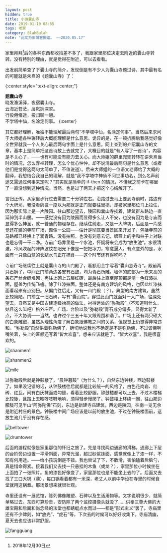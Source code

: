 ```yaml
---
layout: post
hidden: true
title: 小游囊山寺
date: 2019-01-10 08:55
tags: 老家
category: BlahBulah
note: "此文为旧博客搬运。 ——2020.05.17"
---
```


家里拜拜[^baibai]后的各种东西都收拾差不多了，我跟家里那位决定去附近的囊山寺转转。没有特别的理由，就是觉得在附近，可以去看看。

出发前简单查了下囊山寺的简介，发现倒是有不少人为囊山寺题过诗，其中最有名的可能就是朱熹的《题囊山寺》了：

{:center:style="text-align: center;"}

**题囊山寺**   
晓发渔溪驿，夜宿囊山寺。  
云海近苍茫，层岚拥深翠。  
行役倦脩途，投归聊一憩。  
不学塔中仙，名涂定何事。
{:center}


其它都好理解，唯独不能理解最后两句“不学塔中仙，名涂定何事”。当然后来求问于大师姐各种辗转后大概能理解是什么意思。诡异的是，在一顿折腾后我感觉好像全世界就我一个人关心最后两句字面上是什么意思。网上查到的介绍囊山寺的文章，基本上是简单把这首诗放上去就完了，大概目的就是“有人写了一首诗”，内容是不关心了，——也有可能没有能力去关心。而大师姐的群里兜兜转转在讲朱熹当时的情况，怎么弃禅转理，怎么个忧心忡忡，却不说清最后两句是什么意思（或者他们是觉得这两句太简单了，不值说道）。后来大师姐的一位语文老师给了大概的翻译，我想结合我自己的理解，就是“我不学塔中神仙不问世事功名，到么名声前途又需通过何事来定呢？”其实就是简单的 if-then 的情况，不懂我之前卡在哪里了一直没想到这种情况。当然，也是过了两天才把这个心结解开了。

言归正传。从家里步行过去需要二十分钟左右。沿路过去马上要到寺前时，路边有个大牌坊，我没看牌匾一度以为那就是正门就要往里拐，却被家里那位马上拉住，因为那实际上是一片陵园。往山那边望去，陵园和囊山寺挨着，建筑群从路边一直延伸到半山腰。——感觉没有因为陵园而显得多么让人不安，也没有因为是寺庙而显得多么神圣，就一普通的物理存在。继续往前走，又是一大牌坊，后面是一片感觉还在建的寺前广场，颇像一公园——估计是彻底要当景区来开发了，包括寺前的马路都已经换上了沥青路。没有拍照，也没有刻意去记，牌匾上的字和柱子上对联也是忘得一干二净。寺前广场靠里是一个水池，怀疑将来会成为“放生池”。水很清澈，冷风吹起的阵阵波纹在阳光下像是一把把冰刀，寒意逼人。有点意外的是，水面有一只像白鹭的长腿水鸟正在捕食——这个时节还有得吃吗？

寺前广场继续往上就是囊山寺的山门殿了，匾额用金字写着“囊山慈寿寺”。殿前两只石狮子，中间正门前两边各安有石鼓，均为青石所雕。墙体的底部为一米来高的条石严丝合缝堆砌，再往上砌上五层红砖，最后往上直至屋顶都是清一色红漆抹面，屋盖为传统飞檐。除了红漆抹面，整体还是有南方建筑的风格，也因此红漆抹面看起来有点别扭。从偏门往后走，又有一山门殿（？），典型的南方建筑，虽然比较简陋。门前立一旧石碑，写有“囊山院”。穿过此山门就面对一大广场，往深处望去，自然又是中国古建逐级抬高的做法，衬得远处的“弥勒殿”（不知道叫什么，姑且这么叫吧）格外庄严。广场、台阶以及“弥勒殿”青石成分偏多，显得太新了点，不大协调——当然，也许过个三五十年又跟周围和谐了。广场上还有两只硕大的白象雕塑，虽然从理性角度了解白象跟佛教之间的关系，但视觉上仍觉得非常违和。“弥勒殿”自然供着弥勒佛了，确切地说我也不确定是不是弥勒佛，不过该佛咧嘴笑着，头上的匾额还写着“皆大欢喜”，想来应该就是了。“皆大欢喜”，我是很喜欢的。

![shanmen1](/assets/shanmen1.jpg)

![shanmen2](/assets/shanmen2.jpg)

![mile](/assets/mile.jpg)

过弥勒殿后就是钟鼓楼了，“晨钟暮鼓”（为什么？），自然东边钟楼，西边鼓楼了。如果没记错的话，从钟鼓楼往后就都是比较统一的风格了，白色花岗岩、红砖、红瓦，间有白灰抹面或勾缝，看着比较舒服。钟鼓楼都可以上去，不过木楼梯比较陡，且踏上去吱呀吱呀地响，须得轻步慢爬了。钟鼓楼上环绕一圈，往山那边朦胧可见半山“阿弥陀佛”石刻，东边是新建寺庙建筑，西边是陵园，往南一览无余是附近村庄的景色。钟鼓楼中间广场应该是以前的放生池，不过在钟鼓楼面前，这放生池几乎没有存在感。

![belltower](/assets/belltower.jpg)

![drumtower](/assets/drumtower.jpg)

后面的游程就像是家里那位的怀旧之旅了。先是寻找两边通廊的滑梯。通廊上下层的台阶旁边设置一平滑斜面，异常光溜，超过砂浆抹面，感觉就像上了漆一样，不知有何用途。——给小孩玩倒是不错。我也尝试了下，不敢滑，害怕磕着后脑勺，真是惜命得紧。接着我们又去找一只悬挂的木鱼（或龙？），家里那位小时候坐在上面拍了一张照片。鱼的漆色好像变了，家里那位也是不能坐上去的了。后面又去找了三口大锅（鼎），每口锅看着都有一米深，老丈人以前中学设在寺里的时候食堂就用这锅煮。那场景想来就很壮观。

寺里还设有一展览馆，陈列佛像雕塑、石碑以及生活用物等。文字说明很少，就简单略过去。东西可算珍贵，安防除了两个监控摄像头就没了……供奉三尊大佛的大雄宝殿和后面和尚念经的法堂也都蜻蜓点水而过——都是“形式主义”罢了。寺庙里还有不少碑刻，如“放光”、“虎石”等，下次去的时候可以好好收集下。寺庙清幽，夏天去也应该非常舒服。

![fangguang](/assets/fangguang.jpg)



[^baibai]: 2018年12月30日